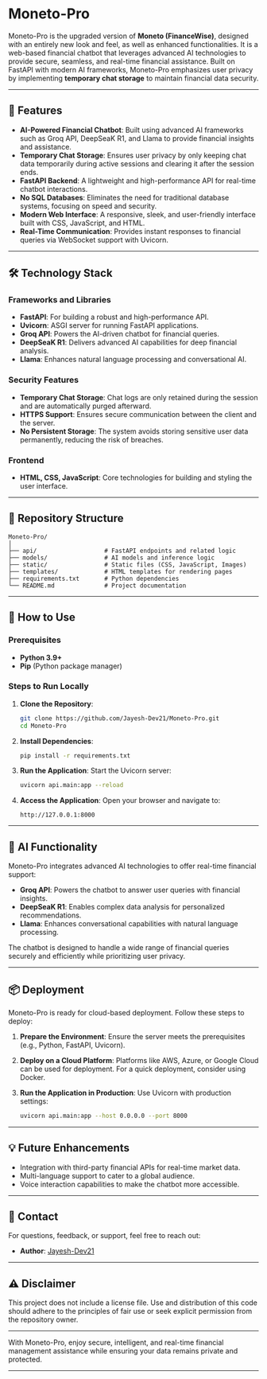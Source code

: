 # Moneto-Pro

Moneto-Pro is the upgraded version of **Moneto (FinanceWise)**, designed with an entirely new look and feel, as well as enhanced functionalities. It is a web-based financial chatbot that leverages advanced AI technologies to provide secure, seamless, and real-time financial assistance. Built on FastAPI with modern AI frameworks, Moneto-Pro emphasizes user privacy by implementing **temporary chat storage** to maintain financial data security.

---

## 🚀 Features

- **AI-Powered Financial Chatbot**: Built using advanced AI frameworks such as Groq API, DeepSeaK R1, and Llama to provide financial insights and assistance.
- **Temporary Chat Storage**: Ensures user privacy by only keeping chat data temporarily during active sessions and clearing it after the session ends.
- **FastAPI Backend**: A lightweight and high-performance API for real-time chatbot interactions.
- **No SQL Databases**: Eliminates the need for traditional database systems, focusing on speed and security.
- **Modern Web Interface**: A responsive, sleek, and user-friendly interface built with CSS, JavaScript, and HTML.
- **Real-Time Communication**: Provides instant responses to financial queries via WebSocket support with Uvicorn.

---

## 🛠️ Technology Stack

### **Frameworks and Libraries**
- **FastAPI**: For building a robust and high-performance API.
- **Uvicorn**: ASGI server for running FastAPI applications.
- **Groq API**: Powers the AI-driven chatbot for financial queries.
- **DeepSeaK R1**: Delivers advanced AI capabilities for deep financial analysis.
- **Llama**: Enhances natural language processing and conversational AI.

### **Security Features**
- **Temporary Chat Storage**: Chat logs are only retained during the session and are automatically purged afterward.
- **HTTPS Support**: Ensures secure communication between the client and the server.
- **No Persistent Storage**: The system avoids storing sensitive user data permanently, reducing the risk of breaches.

### **Frontend**
- **HTML, CSS, JavaScript**: Core technologies for building and styling the user interface.

---

## 📂 Repository Structure

```
Moneto-Pro/
│
├── api/                   # FastAPI endpoints and related logic
├── models/                # AI models and inference logic
├── static/                # Static files (CSS, JavaScript, Images)
├── templates/             # HTML templates for rendering pages
├── requirements.txt       # Python dependencies
└── README.md              # Project documentation
```

---

## 🎯 How to Use

### Prerequisites
- **Python 3.9+**
- **Pip** (Python package manager)

### Steps to Run Locally

1. **Clone the Repository**:
   ```bash
   git clone https://github.com/Jayesh-Dev21/Moneto-Pro.git
   cd Moneto-Pro
   ```

2. **Install Dependencies**:
   ```bash
   pip install -r requirements.txt
   ```

3. **Run the Application**:
   Start the Uvicorn server:
   ```bash
   uvicorn api.main:app --reload
   ```

4. **Access the Application**:
   Open your browser and navigate to:
   ```
   http://127.0.0.1:8000
   ```

---

## 🤖 AI Functionality

Moneto-Pro integrates advanced AI technologies to offer real-time financial support:
- **Groq API**: Powers the chatbot to answer user queries with financial insights.
- **DeepSeaK R1**: Enables complex data analysis for personalized recommendations.
- **Llama**: Enhances conversational capabilities with natural language processing.

The chatbot is designed to handle a wide range of financial queries securely and efficiently while prioritizing user privacy.

---

## 📦 Deployment

Moneto-Pro is ready for cloud-based deployment. Follow these steps to deploy:

1. **Prepare the Environment**:
   Ensure the server meets the prerequisites (e.g., Python, FastAPI, Uvicorn).

2. **Deploy on a Cloud Platform**:
   Platforms like AWS, Azure, or Google Cloud can be used for deployment. For a quick deployment, consider using Docker.

3. **Run the Application in Production**:
   Use Uvicorn with production settings:
   ```bash
   uvicorn api.main:app --host 0.0.0.0 --port 8000
   ```

---

## 💡 Future Enhancements

- Integration with third-party financial APIs for real-time market data.
- Multi-language support to cater to a global audience.
- Voice interaction capabilities to make the chatbot more accessible.

---

## 📧 Contact

For questions, feedback, or support, feel free to reach out:
- **Author**: [Jayesh-Dev21](https://github.com/Jayesh-Dev21)

---

## ⚠️ Disclaimer

This project does not include a license file. Use and distribution of this code should adhere to the principles of fair use or seek explicit permission from the repository owner.

---

With Moneto-Pro, enjoy secure, intelligent, and real-time financial management assistance while ensuring your data remains private and protected.

--- 
